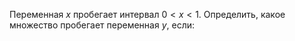 Переменная $x$ пробегает интервал $0 < x < 1$. Определить, какое множество пробегает переменная $y$, если: